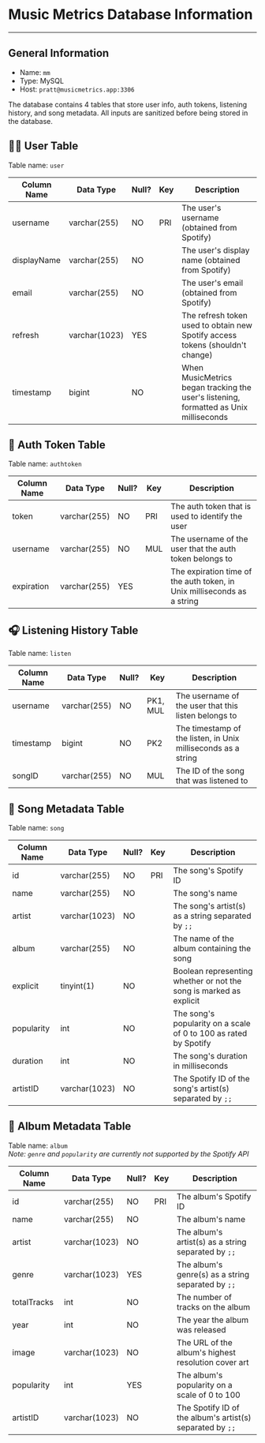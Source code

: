 # Music Metrics Database Information

---

## General Information

* Name: `mm`
* Type: MySQL
* Host: `pratt@musicmetrics.app:3306`

The database contains 4 tables that store user info, auth tokens, listening history, and song metadata.
All inputs are sanitized before being stored in the database.

## 👨‍🦰 User Table

Table name: `user`

| Column Name | Data Type     | Null? | Key | Description                                                                           |
|-------------|---------------|-------|-----|---------------------------------------------------------------------------------------|
| username    | varchar(255)  | NO    | PRI | The user's username (obtained from Spotify)                                           |
| displayName | varchar(255)  | NO    |     | The user's display name (obtained from Spotify)                                       |
| email       | varchar(255)  | NO    |     | The user's email (obtained from Spotify)                                              |
| refresh     | varchar(1023) | YES   |     | The refresh token used to obtain new Spotify access tokens (shouldn't change)         |
| timestamp   | bigint        | NO    |     | When MusicMetrics began tracking the user's listening, formatted as Unix milliseconds |

## 🔐 Auth Token Table

Table name: `authtoken`

| Column Name | Data Type    | Null?  | Key | Description                                                             |
|-------------|--------------|--------|-----|-------------------------------------------------------------------------|
| token       | varchar(255) | NO     | PRI | The auth token that is used to identify the user                        |
| username    | varchar(255) | NO     | MUL | The username of the user that the auth token belongs to                 |
| expiration  | varchar(255) | YES    |     | The expiration time of the auth token, in Unix milliseconds as a string |

## 🎧 Listening History Table

Table name: `listen`

| Column Name | Data Type    | Null? | Key      | Description                                                   |
|-------------|--------------|-------|----------|---------------------------------------------------------------|
| username    | varchar(255) | NO    | PK1, MUL | The username of the user that this listen belongs to          |
| timestamp   | bigint       | NO    | PK2      | The timestamp of the listen, in Unix milliseconds as a string |
| songID      | varchar(255) | NO    | MUL      | The ID of the song that was listened to                       |

## 🎵 Song Metadata Table

Table name: `song`

| Column Name | Data Type     | Null? | Key | Description                                                        |
|-------------|---------------|-------|-----|--------------------------------------------------------------------|
| id          | varchar(255)  | NO    | PRI | The song's Spotify ID                                              |
| name        | varchar(255)  | NO    |     | The song's name                                                    |
| artist      | varchar(1023) | NO    |     | The song's artist(s) as a string separated by `;;`                 |
| album       | varchar(255)  | NO    |     | The name of the album containing the song                          |
| explicit    | tinyint(1)    | NO    |     | Boolean representing whether or not the song is marked as explicit |
| popularity  | int           | NO    |     | The song's popularity on a scale of 0 to 100 as rated by Spotify   |
| duration    | int           | NO    |     | The song's duration in milliseconds                                |
| artistID    | varchar(1023) | NO    |     | The Spotify ID of the song's artist(s) separated by `;;`           |

## 💽 Album Metadata Table

Table name: `album`  
*Note: `genre` and `popularity` are currently not supported by the Spotify API*

| Column Name | Data Type     | Null? | Key | Description                                               |
|-------------|---------------|-------|-----|-----------------------------------------------------------|
| id          | varchar(255)  | NO    | PRI | The album's Spotify ID                                    |
| name        | varchar(255)  | NO    |     | The album's name                                          |
| artist      | varchar(1023) | NO    |     | The album's artist(s) as a string separated by `;;`       |
| genre       | varchar(1023) | YES   |     | The album's genre(s) as a string separated by `;;`        |
| totalTracks | int           | NO    |     | The number of tracks on the album                         |
| year        | int           | NO    |     | The year the album was released                           |
| image       | varchar(1023) | NO    |     | The URL of the album's highest resolution cover art       |
| popularity  | int           | YES   |     | The album's popularity on a scale of 0 to 100             |
| artistID    | varchar(1023) | NO    |     | The Spotify ID of the album's artist(s) separated by `;;` |